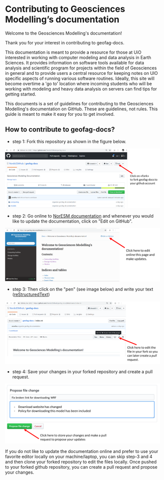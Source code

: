 # Contributing to Geosciences Modelling’s documentation

Welcome to the Geosciences Modelling's documentation!

Thank you for your interest in contributing to geofag-docs. 

This documentation is meant to provide a resource for those at UiO interested in working with computer modeling 
and data analysis in Earth Sciences. It provides information on software tools available for data analysis 
and scientific program for projects within the field of Geosciences in general and to provide users a central 
resource for keeping notes on UIO specific aspects of running various software routines. 
Ideally, this site will become overtime a 'go to' location where incoming students who will be working 
with modeling and heavy data analysis on servers can find tips for getting started.


This documents is a set of guidelines for contributing to the Geosciences Modelling's documentation on GitHub. These are guidelines, not rules. This guide is meant to make it easy for you to get involved.


## How to contribute to geofag-docs?

- step 1: Fork this repository as shown in the figure below.

<img src="img/fork_geofag-docs.png" alt="Fork geofag documentation repository">

- step 2: Go online to [NorESM documentation](https://uio-geofag-docs.readthedocs.io/en/latest/) and whenever you would like to update the documentation, click on "Edit on GitHub".

<img src="img/edit_on_github.png" alt="Edit documentation online">

- step 3: Then click on the "pen" (see image below) and write your text ([reStructuredText](http://docutils.sourceforge.net/docs/user/rst/quickref.html)) 


<img src="img/edit_in_your_fork.png" alt="Edit the file in your fork">

- step 4: Save your changes in your forked repository and create a pull request.


<img src="img/propose_changes.png" alt="Propose your changes">


If you do not like to update the documentation online and prefer to use your favorite editor locally on your machine/laptop, you can skip step-3 and 4 and then clone your forked repository to edit the files locally. Once pushed to your forked github repository, you can create a pull request and propose your changes.






